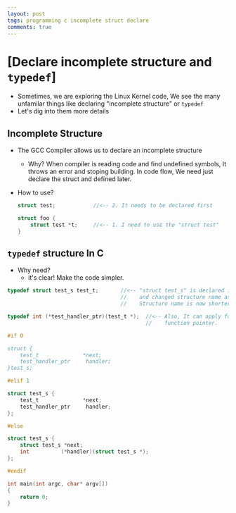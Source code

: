 ```yaml
---
layout: post
tags: programming c incomplete struct declare
comments: true
---
```



# [Declare incomplete structure and `typedef`]

* Sometimes, we are exploring the Linux Kernel code, We see the many
  unfamilar things like declaring "incomplete structure" or `typedef`
* Let's dig into them more details

## Incomplete Structure

* The GCC Compiler allows us to declare an incomplete structure
    * Why? When compiler is reading code and find undefined symbols,
      It throws an error and stoping building. In code flow, We need
      just declare the struct and defined later.

* How to use?
    ```c
    struct test;            //<-- 2. It needs to be declared first

    struct foo {
        struct test *t;     //<-- 1. I need to use the "struct test"
    }
    ```


## `typedef` structure In C

* Why need?
    * it's clear! Make the code simpler.

```c
typedef struct test_s test_t;       //<-- "struct test_s" is declared incompletely
                                    //    and changed structure name as "test_t"
                                    //    Structure name is now shorter.

typedef int (*test_handler_ptr)(test_t *);  //<-- Also, It can apply for
                                            //    function pointer.

#if 0

struct {
    test_t              *next;
    test_handler_ptr     handler;
}test_s;

#elif 1

struct test_s {
    test_t              *next;
    test_handler_ptr     handler;
};

#else

struct test_s {
    struct test_s *next;
    int          (*handler)(struct test_s *);
};

#endif

int main(int argc, char* argv[])
{
    return 0;
}
```
